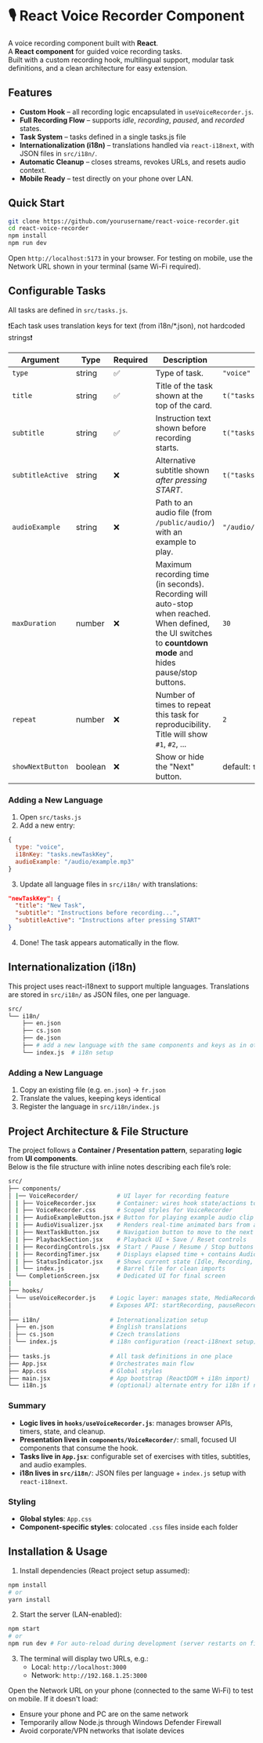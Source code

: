 # 🎙️ React Voice Recorder Component

A voice recording component built with **React**.  
A **React component** for guided voice recording tasks.  
Built with a custom recording hook, multilingual support, modular task definitions, and a clean architecture for easy extension.


## Features
- **Custom Hook** – all recording logic encapsulated in `useVoiceRecorder.js`.
- **Full Recording Flow** – supports *idle*, *recording*, *paused*, and *recorded* states.
- **Task System** – tasks defined in a single tasks.js file
- **Internationalization (i18n)** – translations handled via `react-i18next`, with JSON files in `src/i18n/`.
- **Automatic Cleanup** – closes streams, revokes URLs, and resets audio context.
- **Mobile Ready** – test directly on your phone over LAN.

## Quick Start
```bash
git clone https://github.com/yourusername/react-voice-recorder.git
cd react-voice-recorder
npm install
npm run dev
```
Open `http://localhost:5173` in your browser.
For testing on mobile, use the Network URL shown in your terminal (same Wi-Fi required).


## Configurable Tasks

All tasks are defined in `src/tasks.js`. 

❗Each task uses translation keys for text (from i18n/*.json), not hardcoded strings❗

| Argument         | Type      | Required  | Description                                         | Example                    |
|------------------|-----------|-----------|-----------------------------------------------------|----------------------------|
| `type`           | string    | ✅        | Type of task.                                      | `"voice"`                  |
| `title`          | string    | ✅        | Title of the task shown at the top of the card.    |`t("tasks.pataka.title")`   |
| `subtitle`       | string    | ✅        | Instruction text shown before recording starts.    |`t("tasks.pataka.subtitle")`|
| `subtitleActive` | string    | ❌        | Alternative subtitle shown *after pressing START*. |`t("tasks.pataka.title")`   |
| `audioExample`   | string    | ❌        | Path to an audio file (from `/public/audio/`) with an example to play.|`"/audio/pataka.mp3"`|
| `maxDuration`    | number    | ❌        | Maximum recording time (in seconds). Recording will auto-stop when reached. When defined, the UI switches to **countdown mode** and hides pause/stop buttons.  | `30` |
| `repeat`         | number    | ❌        | Number of times to repeat this task for reproducibility. Title will show `#1`, `#2`, ... | `2` |
| `showNextButton` | boolean   | ❌        | Show or hide the "Next" button.                    | default: `true`            |

### Adding a New Language
1. Open `src/tasks.js`
2. Add a new entry:
```js
{
  type: "voice",
  i18nKey: "tasks.newTaskKey",
  audioExample: "/audio/example.mp3"
}
```
3. Update all language files in `src/i18n/` with translations:
```json
"newTaskKey": {
  "title": "New Task",
  "subtitle": "Instructions before recording...",
  "subtitleActive": "Instructions after pressing START"
}
```
4. Done! The task appears automatically in the flow.

## Internationalization (i18n)
This project uses react-i18next to support multiple languages.
Translations are stored in `src/i18n/` as JSON files, one per language.
```bash
src/
└── i18n/
    ├── en.json
    ├── cs.json
    ├── de.json
    ├── # add a new language with the same components and keys as in other language files
    └── index.js  # i18n setup
```
### Adding a New Language
1. Copy an existing file (e.g. `en.json`) → `fr.json`
2. Translate the values, keeping keys identical
3. Register the language in `src/i18n/index.js`

## Project Architecture & File Structure
The project follows a **Container / Presentation pattern**, separating **logic** from **UI components**.  
Below is the file structure with inline notes describing each file’s role:
```bash
src/
├── components/
│ |── VoiceRecorder/           # UI layer for recording feature
│ | ├── VoiceRecorder.jsx      # Container: wires hook state/actions to subcomponents
│ | ├── VoiceRecorder.css      # Scoped styles for VoiceRecorder
│ | ├── AudioExampleButton.jsx # Button for playing example audio clip (if defined in task)
│ | ├── AudioVisualizer.jsx    # Renders real-time animated bars from audio levels
│ | ├── NextTaskButton.jsx     # Navigation button to move to the next task
│ | ├── PlaybackSection.jsx    # Playback UI + Save / Reset controls
│ | ├── RecordingControls.jsx  # Start / Pause / Resume / Stop buttons
│ | ├── RecordingTimer.jsx     # Displays elapsed time + contains AudioVisualizer
│ | ├── StatusIndicator.jsx    # Shows current state (Idle, Recording, Paused, etc.)
│ | └── index.js               # Barrel file for clean imports
│ └── CompletionScreen.jsx     # Dedicated UI for final screen
|
├── hooks/
│ └── useVoiceRecorder.js    # Logic layer: manages state, MediaRecorder, AudioContext
│                            # Exposes API: startRecording, pauseRecording, resumeRecording, stopRecording, resetRecording
│
├── i18n/                    # Internationalization setup
│ ├── en.json                # English translations
│ ├── cs.json                # Czech translations
│ └── index.js               # i18n configuration (react-i18next setup)
│
├── tasks.js                 # All task definitions in one place
├── App.jsx                  # Orchestrates main flow
├── App.css                  # Global styles
├── main.jsx                 # App bootstrap (ReactDOM + i18n import)
└── i18n.js                  # (optional) alternate entry for i18n if not inside src/i18n/
```

### Summary
- **Logic lives in `hooks/useVoiceRecorder.js`**: manages browser APIs, timers, state, and cleanup.  
- **Presentation lives in `components/VoiceRecorder/`**: small, focused UI components that consume the hook.  
- **Tasks live in `App.jsx`**: configurable set of exercises with titles, subtitles, and audio examples.  
- **i18n lives in `src/i18n/`**: JSON files per language + `index.js` setup with `react-i18next`.  

### Styling
- **Global styles**: `App.css`
- **Component-specific styles**: colocated `.css` files inside each folder


## Installation & Usage

1. Install dependencies (React project setup assumed):
```bash
npm install
# or
yarn install
```
2. Start the server (LAN-enabled):
```bash
npm start
# or
npm run dev # For auto-reload during development (server restarts on file changes)
```
3. The terminal will display two URLs, e.g.:
   - Local: `http://localhost:3000`
   - Network: `http://192.168.1.25:3000`

Open the Network URL on your phone (connected to the same Wi‑Fi) to test on mobile. If it doesn't load:
- Ensure your phone and PC are on the same network
- Temporarily allow Node.js through Windows Defender Firewall
- Avoid corporate/VPN networks that isolate devices



